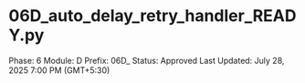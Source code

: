 # 06D_auto_delay_retry_handler_READY.py

Phase: 6
Module: D
Prefix: 06D_
Status: Approved
Last Updated: July 28, 2025 7:00 PM (GMT+5:30)
